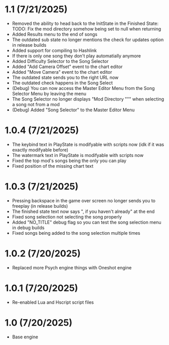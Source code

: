 # 1.1 (7/21/2025)
- Removed the ability to head back to the InitState in the Finished State: TODO: Fix the mod directory somehow being set to null when returning
- Added Results menu to the end of songs
- The outdated sub state no longer mentions the check for updates option in release builds
- Added support for compiling to Hashlink
- If there is only one song they don't play automatially anymore
- Added Difficulty Selector to the Song Selector
- Added "Add Camera Offset" event to the chart editor
- Added "Move Camera" event to the chart editor
- The outdated state sends you to the right URL now
- The outdated check happens in the Song Select
- (Debug) You can now access the Master Editor Menu from the Song Selector Menu by leaving the menu
- The Song Selector no longer displays "Mod Directory """ when selecting a song not from a mod
- (Debug) Added "Song Selector" to the Master Editor Menu

# 1.0.4 (7/21/2025)
- The keybind text in PlayState is modifyable with scripts now (idk if it was exactly modifyable before)
- The watermark text in PlayState is modifyable with scripts now
- Fixed the top mod's songs being the only you can play
- Fixed position of the missing chart text

# 1.0.3 (7/21/2025)
- Pressing backspace in the game over screen no longer sends you to freeplay (in release builds)
- The finished state text now says ", if you haven't already" at the end
- Fixed song selection not selecting the song properly
- Added "NO_TITLE" debug flag so you can test the song selection menu in debug builds
- Fixed songs being added to the song selection multiple times

# 1.0.2 (7/20/2025)
- Replaced more Psych engine things with Oneshot engine

# 1.0.1 (7/20/2025)
- Re-enabled Lua and Hscript script files

# 1.0 (7/20/2025)
- Base engine